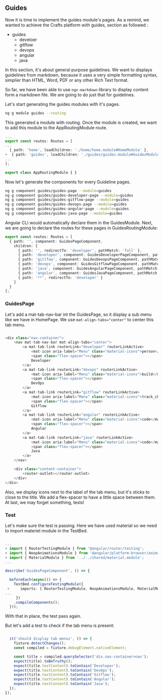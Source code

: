 ## Guides

Now it is time to implement the guides module's pages. As a remind, we wanted to achieve the Crafts platform with guides, section as followed :

- guides
  - develoer
  - gitflow
  - devops
  - angular
  - java

In this section, it's about general purpose guidelines. We want to displays guidelines from markdown, because it uses a very simple formatting syntax, simplier than HTML, Word, PDF or any other Rich Text format.

So far, we have been able to use `ngx-markdown` library to display content form a markdown file. We are going to do just that for guidelines.

Let's start generating the guides modules with it's pages.

```sh
ng g module guides --routing
```

This generated a module with routing. Once the module is created, we want to add this module to the AppRoutingModule route.

```ts
...
export const routes: Routes = [
...
  { path: 'home', loadChildren: './home/home.module#HomeModule' },
+  { path: 'guides', loadChildren: './guides/guides.module#GuidesModule' },
...
];

export class AppRoutingModule { }
```

Now let's generate the components for every Guideline pages.

```sh
ng g component guides/guides-page --module=guides
ng g component guides/guides-developer-page --module=guides
ng g component guides/guides-gitflow-page --module=guides
ng g component guides/guides-devops-page --module=guides
ng g component guides/guides-angular-page --module=guides
ng g component guides/guides-java-page --module=guides
```

Angular CLI would automatically declare them in the GuidesModule. Next, we are going to declare the routes for these pages in GuidesRoutingModule:

```ts
export const routes: Routes = [
  { path: '', component: GuidesPageComponent,
    children: [
      { path: '', redirectTo: 'developer', pathMatch: 'full' },
      { path: 'developer', component: GuidesDeveloperPageComponent, pathMatch: 'full' },
      { path: 'gitlfow', component: GuidesDevopsPageComponent, pathMatch: 'full' },
      { path: 'devops', component: GuidesGitflowPageComponent, pathMatch: 'full' },
      { path: 'java', component: GuidesAngularPageComponent, pathMatch: 'full' },
      { path: 'angular', component: GuidesJavaPageComponent, pathMatch: 'full' },
      { path: '**', redirectTo: 'developer' }
    ]
  }
];
```

### GuidesPage

Let's add a mat-tab-nav-bar int the GuidesPage, so it display a sub menu like we have in HomePage. We use `mat-align-tabs="center"` to center this tab menu.

```ts

<div class="nav-container">
    <nav mat-tab-nav-bar mat-align-tabs="center">
        <a mat-tab-link routerLink="developer" routerLinkActive>
            <mat-icon aria-label="Menu" class="material-icons">person</mat-icon>
            <span class="flex-spacer"></span>
            Developer
        </a>
        <a mat-tab-link routerLink="devops" routerLinkActive>
            <mat-icon aria-label="Menu" class="material-icons">build</mat-icon>
            <span class="flex-spacer"></span>
            DevOps
        </a>
        <a mat-tab-link routerLink="gitflow" routerLinkActive>
            <mat-icon aria-label="Menu" class="material-icons">track_changes</mat-icon>
            <span class="flex-spacer"></span>
            Gitflow
        </a>
        <a mat-tab-link routerLink="angular" routerLinkActive>
            <mat-icon aria-label="Menu" class="material-icons">code</mat-icon>
            <span class="flex-spacer"></span>
            Angular
        </a>
        <a mat-tab-link routerLink="java" routerLinkActive>
            <mat-icon aria-label="Menu" class="material-icons">code</mat-icon>
            <span class="flex-spacer"></span>
            Java
        </a>
    </nav>

    <div class="content-container">
        <router-outlet></router-outlet>
    </div>
</div>
```

Also, we display icons next to the label of the tab menu, but it's sticks to close to the title. We add a flex-spacer to have a little space between them. At last, we may forget something, tests!

### Test

Let's make sure the test is passing. Here we have used material so we need to import materiel module in the TestBed.

```ts

...
+ import { RouterTestingModule } from '@angular/router/testing';
+ import { NoopAnimationsModule } from '@angular/platform-browser/animations';
+ import { MaterialModule } from '../../shared/material.module';
...

describe('GuidesPageComponent', () => {

  beforeEach(async(() => {
    TestBed.configureTestingModule({
 +     imports: [ RouterTestingModule, NoopAnimationsModule, MaterialModule ],
...
     })
    .compileComponents();
  }));
```

With that in place, the test pass again.

But let's add a test to check if the tab menu is present:

```ts

  it('should display tab menus', () => {
    fixture.detectChanges();
    const compiled = fixture.debugElement.nativeElement;

    const title = compiled.querySelector('div.nav-container>nav');
    expect(title).toBeTruthy();
    expect(title.textContent).toContain('Developer');
    expect(title.textContent).toContain('DevOps');
    expect(title.textContent).toContain('Gitflow');
    expect(title.textContent).toContain('Angular');
    expect(title.textContent).toContain('Java');
  });
});
```
